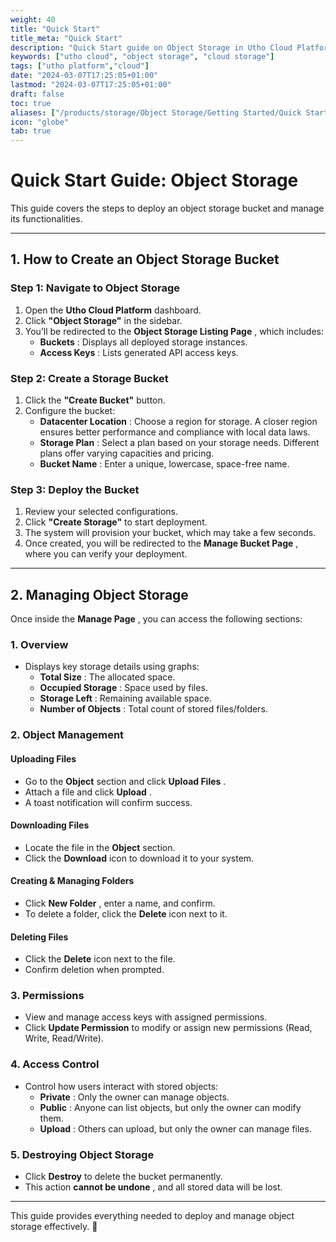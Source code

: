 ```yaml
---
weight: 40
title: "Quick Start"
title_meta: "Quick Start"
description: "Quick Start guide on Object Storage in Utho Cloud Platform"
keywords: ["utho cloud", "object storage", "cloud storage"]
tags: ["utho platform","cloud"]
date: "2024-03-07T17:25:05+01:00"
lastmod: "2024-03-07T17:25:05+01:00"
draft: false
toc: true
aliases: ["/products/storage/Object Storage/Getting Started/Quick Start"]
icon: "globe"
tab: true
---
```



# **Quick Start Guide: Object Storage**

This guide covers the steps to deploy an object storage bucket and manage its functionalities.

---

## **1. How to Create an Object Storage Bucket**

### **Step 1: Navigate to Object Storage**

1. Open the **Utho Cloud Platform** dashboard.
2. Click **"Object Storage"** in the sidebar.
3. You’ll be redirected to the  **Object Storage Listing Page** , which includes:
   * **Buckets** : Displays all deployed storage instances.
   * **Access Keys** : Lists generated API access keys.

### **Step 2: Create a Storage Bucket**

1. Click the **"Create Bucket"** button.
2. Configure the bucket:
   * **Datacenter Location** : Choose a region for storage. A closer region ensures better performance and compliance with local data laws.
   * **Storage Plan** : Select a plan based on your storage needs. Different plans offer varying capacities and pricing.
   * **Bucket Name** : Enter a unique, lowercase, space-free name.

### **Step 3: Deploy the Bucket**

1. Review your selected configurations.
2. Click **"Create Storage"** to start deployment.
3. The system will provision your bucket, which may take a few seconds.
4. Once created, you will be redirected to the  **Manage Bucket Page** , where you can verify your deployment.

---

## **2. Managing Object Storage**

Once inside the  **Manage Page** , you can access the following sections:

### **1. Overview**

* Displays key storage details using graphs:
  * **Total Size** : The allocated space.
  * **Occupied Storage** : Space used by files.
  * **Storage Left** : Remaining available space.
  * **Number of Objects** : Total count of stored files/folders.

### **2. Object Management**

#### **Uploading Files**

* Go to the **Object** section and click  **Upload Files** .
* Attach a file and click  **Upload** .
* A toast notification will confirm success.

#### **Downloading Files**

* Locate the file in the **Object** section.
* Click the **Download** icon to download it to your system.

#### **Creating & Managing Folders**

* Click  **New Folder** , enter a name, and confirm.
* To delete a folder, click the **Delete** icon next to it.

#### **Deleting Files**

* Click the **Delete** icon next to the file.
* Confirm deletion when prompted.

### **3. Permissions**

* View and manage access keys with assigned permissions.
* Click **Update Permission** to modify or assign new permissions (Read, Write, Read/Write).

### **4. Access Control**

* Control how users interact with stored objects:
  * **Private** : Only the owner can manage objects.
  * **Public** : Anyone can list objects, but only the owner can modify them.
  * **Upload** : Others can upload, but only the owner can manage files.

### **5. Destroying Object Storage**

* Click **Destroy** to delete the bucket permanently.
* This action  **cannot be undone** , and all stored data will be lost.

---

This guide provides everything needed to deploy and manage object storage effectively. 🚀
